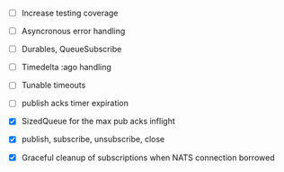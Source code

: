 
- [ ] Increase testing coverage
- [ ] Asyncronous error handling
- [ ] Durables, QueueSubscribe
- [ ] Timedelta :ago handling
- [ ] Tunable timeouts
- [ ] publish acks timer expiration
- [X] SizedQueue for the max pub acks inflight
- [X] publish, subscribe, unsubscribe, close
- [X] Graceful cleanup of subscriptions when NATS connection borrowed

